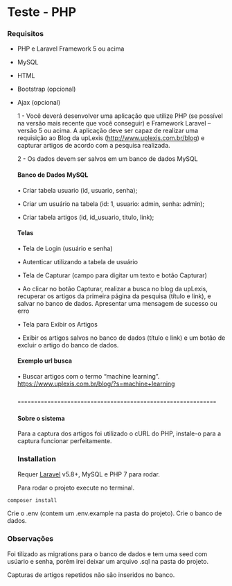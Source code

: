 # Teste - PHP

### Requisitos

  - PHP e Laravel Framework 5 ou acima
  - MySQL
  - HTML
  - Bootstrap (opcional)
  - Ajax (opcional)

    1 - Você deverá desenvolver uma aplicação que utilize PHP (se possível na
    versão mais recente que você conseguir) e Framework Laravel – versão 5 ou
    acima. A aplicação deve ser capaz de realizar uma requisição ao Blog da
    upLexis (http://www.uplexis.com.br/blog) e capturar artigos de acordo com a
    pesquisa realizada.
    
    2 - Os dados devem ser salvos em um banco de dados MySQL
    
    ####  Banco de Dados MySQL
    • Criar tabela usuario (id, usuario, senha);
    
    • Criar um usuário na tabela (id: 1, usuario: admin, senha: admin);
    
    • Criar tabela artigos (id, id_usuario, titulo, link);
    
    ####  Telas

    • Tela de Login (usuário e senha)
    
    • Autenticar utilizando a tabela de usuário
    
    • Tela de Capturar (campo para digitar um texto e botão Capturar)
    
    • Ao clicar no botão Capturar, realizar a busca no blog da upLexis,
    recuperar os artigos da primeira página da pesquisa (título e link), e
    salvar no banco de dados. Apresentar uma mensagem de sucesso ou
    erro
    
    • Tela para Exibir os Artigos
    
    • Exibir os artigos salvos no banco de dados (título e link) e um botão de
    excluir o artigo do banco de dados.
    
    ####  Exemplo url busca

    • Buscar artigos com o termo “machine
    learning”. https://www.uplexis.com.br/blog/?s=machine+learning

    ### ------------------------------------------------------------

    #### Sobre o sistema

    Para a captura dos artigos foi utilizado o cURL do PHP, instale-o para a captura funcionar perfeitamente.

    ### Installation

    Requer [Laravel](https://laravel.com/) v5.8+, MySQL e PHP 7 para rodar.

    Para rodar o projeto execute no terminal.

```sh
composer install
```
   Crie o .env (contem um .env.example na pasta do projeto).
   Crie o banco de dados.

   ### Observações
   Foi tilizado as migrations para o banco de dados e tem uma seed com usúario e senha, porém irei deixar um arquivo .sql na pasta do projeto.
  
   Capturas de artigos repetidos não são inseridos no banco.
